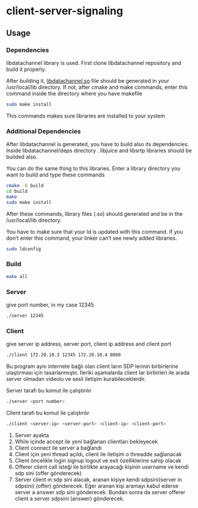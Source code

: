 # client-server-signaling

## Usage

### Dependencies

libdatachannel library is used. First clone libdatachannel repository and build it properly. 

After building it, [libdatachannel.so](http://libdatachannel.so) file should be generated in your /usr/local/lib directory. If not, after cmake and make commands, enter this command inside the directory where you have makefile

```bash
sudo make install
```

This commands makes sure libraries are installed to your system

### Additional Dependencies

After libdatachannel is generated, you have to build also its dependencies. Inside libdatachannel/deps directory . libjuice and libsrtp libraries should be builded also.

You can do the same thing to this libraries. Enter a library directory you want to build and type these commands

```bash
cmake -B build
cd build
make
sudo make install
```

After these commands, library files (.so) should generated and be in the /usr/local/lib directory.

You have to make sure that your ld is updated with this command. If you don’t enter this command, your linker can’t see newly added libraries.

```bash
sudo ldconfig
```

### Build

```bash
make all
```

### Server

give port number, in my case 12345

```bash
./server 12345 
```

### Client

give server ip address, server port, client ip address and client port

```bash
./client 172.20.10.3 12345 172.20.10.4 8080
```

Bu program aynı internete bağlı olan client ların SDP lerinin birbirlerine ulaştırması için tasarlanmıştır. İleriki aşamalarda client lar birbirleri ile arada server olmadan videolu ve sesli iletişim kurabileceklerdir.

Server tarafı bu komut ile çalıştırılır

```bash
./server <port number>
```

Client  tarafı bu komut ile çalıştırılır

```bash
./client <server-ip> <server-port> <client-ip> <client-port>
```

1. Server ayakta
2. While içinde accept ile yeni bağlanan clientları bekleyecek
3. Client connect ile server a bağlandı
4. Client için yeni thread açıldı, client ile iletişim o threadde sağlanacak
5. Client öncelikle login signup logout ve exit özelliklerine sahip olacak
6. Offerer client call isteği ile birlilkte arayacağı kişinin username ve kendi sdp sini (offer gönderecek)
7. Server client ın sdp sini alacak, aranan kişiye kendi sdpsini(server in sdpsini) (offer) gönderecek. Eğer aranan kişi aramayı kabul ederse server a answer sdp sini gönderecek. Bundan sonra da server offerer client a server sdpsini (answer) gönderecek.





